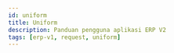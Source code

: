```yaml
---
id: uniform
title: Uniform
description: Panduan pengguna aplikasi ERP V2
tags: [erp-v1, request, uniform]
---
```


